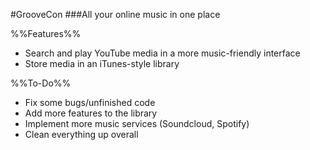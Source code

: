 #GrooveCon
###All your online music in one place


%%Features%%
* Search and play YouTube media in a more music-friendly interface
* Store media in an iTunes-style library

%%To-Do%% 
* Fix some bugs/unfinished code
* Add more features to the library
* Implement more music services (Soundcloud, Spotify)
* Clean everything up overall



